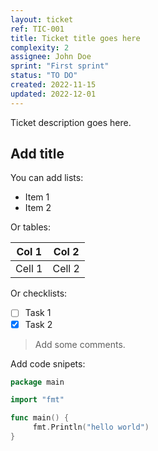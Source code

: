 ```yaml
---
layout: ticket
ref: TIC-001
title: Ticket title goes here
complexity: 2
assignee: John Doe
sprint: "First sprint"
status: "TO DO"
created: 2022-11-15
updated: 2022-12-01
---
```

Ticket description goes here.

## Add title

You can add lists:

- Item 1
- Item 2

Or tables:

Col 1 | Col 2
----- | -----
Cell 1 | Cell 2

Or checklists:

- [ ] Task 1
- [x] Task 2

> Add some comments.

Add code snipets:

```go
package main

import "fmt"

func main() {
     fmt.Println("hello world")
}
```
